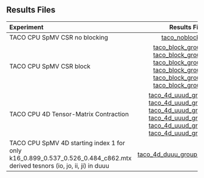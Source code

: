 ## Results Files



| Experiment | Results File | sbatch file | stdout file | stderr file |
|:------------------------------|:----------:|:---------:|:---------:|:---------:|
| TACO CPU SpMV CSR no blocking | [taco\_noblock.csv](noblock/results/taco_noblock.csv) | [taco\_noblock\_eval.sbatch](noblock/taco_noblock_eval.sbatch) | [taco\_noblock\_stdout.txt](noblock/results/taco_noblock_stdout.txt) | [taco\_noblock\_stderr.txt](noblock/results/taco_noblock_stderr.txt) |
| TACO CPU SpMV CSR block | [taco\_block\_group1.csv](block/results/taco_block_group1.csv)<br>[taco\_block\_group2.csv](block/results/taco_block_group2.csv)<br>[taco\_block\_group3.csv](block/results/taco_block_group3.csv)<br>[taco\_block\_group4.csv](block/results/taco_block_group4.csv)<br>[taco\_block\_group5.csv](block/results/taco_block_group5.csv)<br>[taco\_block\_group6.csv](block/results/taco_block_group6.csv) | [taco\_block\_group1.sbatch](block/taco_block_group1.sbatch)<br>[taco\_block\_group2.sbatch](block/taco_block_group2.sbatch)<br> [taco\_block\_group3.sbatch](block/taco_block_group3.sbatch)<br>[taco\_block\_group4.sbatch](block/taco_block_group4.sbatch)<br>[taco\_block\_group5.sbatch](block/taco_block_group5.sbatch)<br> [taco\_block\_group6.sbatch](block/taco_block_group6.sbatch)  | [taco\_blocking\_group1\_stdout.txt](block/results/taco_blocking_group1_stdout.txt)<br>[taco\_blocking\_group2\_stdout.txt](block/results/taco_blocking_group2_stdout.txt)<br>[taco\_blocking\_group3\_stdout.txt](block/results/taco_blocking_group3_stdout.txt)<br>[taco\_blocking\_group4\_stdout.txt](block/results/taco_blocking_group4_stdout.txt)<br>[taco\_blocking\_group5\_stdout.txt](block/results/taco_blocking_group5_stdout.txt)<br>[taco\_blocking\_group6\_stdout.txt](block/results/taco_blocking_group6_stdout.txt)| [taco\_blocking\_group1\_stderr.txt](block/results/taco_blocking_group1_stderr.txt)<br>[taco\_blocking\_group2\_stderr.txt](block/results/taco_blocking_group2_stderr.txt)<br>[taco\_blocking\_group3\_stderr.txt](block/results/taco_blocking_group3_stderr.txt)<br>[taco\_blocking\_group4\_stderr.txt](block/results/taco_blocking_group4_stderr.txt)<br>[taco\_blocking\_group5\_stderr.txt](block/results/taco_blocking_group5_stderr.txt)<br>[taco\_blocking\_group6\_stderr.txt](block/results/taco_blocking_group6_stderr.txt)|
TACO CPU 4D Tensor-Matrix Contraction | [taco\_4d\_uuud\_group1.csv](4d/results/taco_4d_uuud_group1.csv)<br> [taco\_4d\_uuud\_group2.csv](4d/results/taco_4d_uuud_group2.csv)<br>[taco\_4d\_uuud\_group3.csv](4d/results/taco_4d_uuud_group3.csv)<br>[taco\_4d\_uuud\_group4.csv](4d/results/taco_4d_uuud_group4.csv)<br>[taco\_4d\_uuud\_group5.csv](4d/results/taco_4d_uuud_group5.csv)<br>[taco\_4d\_uuud\_group6.csv](4d/results/taco_4d_uuud_group6.csv)| [eval4d\_group1.sbatch](4d/eval4d_group1.sbatch)<br>[eval4d\_group2.sbatch](4d/eval4d_group2.sbatch)<br>[eval4d\_group3.sbatch](4d/eval4d_group3.sbatch)<br>[eval4d\_group4.sbatch](4d/eval4d_group4.sbatch)<br>[eval4d\_group5.sbatch](4d/eval4d_group5.sbatch)<br>[eval4d\_group6.sbatch](4d/eval4d_group6.sbatch)|[eval4d\_group1\_stdout.txt](4d/results/eval4d_group1_stdout.txt)<br>[eval4d\_group2\_stdout.txt](4d/results/eval4d_group2_stdout.txt)<br>[eval4d\_group3\_stdout.txt](4d/results/eval4d_group3_stdout.txt)<br>[eval4d\_group4\_stdout.txt](4d/results/eval4d_group4_stdout.txt)<br>[eval4d\_group5\_stdout.txt](4d/results/eval4d_group5_stdout.txt)<br>[eval4d\_group6\_stdout.txt](4d/results/eval4d_group6_stdout.txt)|[eval4d\_group1\_stderr.txt](4d/results/eval4d_group1_stderr.txt)<br>[eval4d\_group2\_stderr.txt](4d/results/eval4d_group2_stderr.txt)<br>[eval4d\_group3\_stderr.txt](4d/results/eval4d_group3_stderr.txt)<br>[eval4d\_group4\_stderr.txt](4d/results/eval4d_group4_stderr.txt)<br>[eval4d\_group5\_stderr.txt](4d/results/eval4d_group5_stderr.txt)<br>[eval4d\_group6\_stderr.txt](4d/results/eval4d_group6_stderr.txt)|
TACO CPU SpMV 4D starting index 1 for only k16\_0.899\_0.537\_0.526\_0.484\_c862.mtx derived tesnors (io, jo, ii, ji) in duuu | [taco\_4d\_duuu\_group1\_index1.csv](4d/results/taco_4d_duuu_group1_index1.csv) | [eval4d\_group1.sbatch](4d/eval4d_group1.sbatch) | [eval4d\_group1\_duuu\_index1\_stdout.txt](4d/results/eval4d_group1_duuu_index1_stdout.txt) | [eval4d\_group1\_duuu\_index1\_stderr.txt](4d/results/eval4d_group1_duuu_index1_stderr.txt) |
